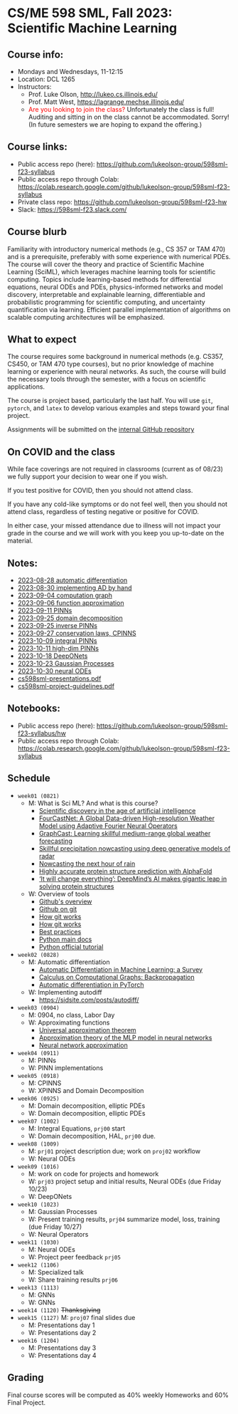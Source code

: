 # CS/ME 598 SML, Fall 2023: Scientific Machine Learning

## Course info:
* Mondays and Wednesdays, 11-12:15
* Location: DCL 1265
* Instructors:
  * Prof. Luke Olson, http://lukeo.cs.illinois.edu/
  * Prof. Matt West, https://lagrange.mechse.illinois.edu/
  * <span style="color:red">Are you looking to join the class?</span>   Unfortunately the class is full!  Auditing and sitting in on the class cannot be accommodated.  Sorry! (In future semesters we are hoping to expand the offering.)

## Course links:
* Public access repo (here): https://github.com/lukeolson-group/598sml-f23-syllabus
* Public access repo through Colab: https://colab.research.google.com/github/lukeolson-group/598sml-f23-syllabus
* Private class repo: https://github.com/lukeolson-group/598sml-f23-hw
* Slack: https://598sml-f23.slack.com/

## Course blurb

Familiarity with introductory numerical methods (e.g., CS 357 or TAM 470) and
is a prerequisite, preferably with some experience with numerical PDEs. The
course will cover the theory and practice of Scientific Machine Learning
(SciML), which leverages machine learning tools for scientific computing.
Topics include learning-based methods for differential equations, neural ODEs
and PDEs, physics-informed networks and model discovery, interpretable and
explainable learning, differentiable and probabilistic programming for
scientific computing, and uncertainty quantification via learning. Efficient
parallel implementation of algorithms on scalable computing architectures will
be emphasized.

## What to expect

The course requires some background in numerical methods (e.g. CS357, CS450, or
TAM 470 type courses), but no prior knowledge of machine learning or experience
with neural networks.  As such, the course will build the necessary tools through
the semester, with a focus on scientific applications.

The course is project based, particularly the last half.  You will use `git`,
`pytorch`, and `latex` to develop various examples and steps toward your final
project.

Assignments will be submitted on the [internal GitHub repository](https://github.com/lukeolson-group/598sml-f23-hw)

## On COVID and the class

While face coverings are not required in classrooms (current as of 08/23) we
fully support your decision to wear one if you wish.

If you test positive for COVID, then you should not attend class.

If you have any cold-like symptoms or do not feel well, then you should not
attend class, regardless of testing negative or positive for COVID.

In either case, your missed attendance due to illness will not impact
your grade in the course and we will work with you keep you up-to-date
on the material.

## Notes:

- [2023-08-28 automatic differentiation](./lectures/598sml-20230828-auto-diff.pdf)
- [2023-08-30 implementing AD by hand](./lectures/598sml-20230830-implement-auto-diff.pdf)
- [2023-09-04 computation graph](./lectures/598sml-20230904-comp-graph.pdf)
- [2023-09-06 function approximation](./lectures/598sml-20230906-func-approx.pdf)
- [2023-09-11 PINNs](./lectures/598sml-20230911-pinns.pdf)
- [2023-09-25 domain decomposition](./lectures/598sml-20230925-domain-decomp.pdf)
- [2023-09-25 inverse PINNs](./lectures/598sml-20230925-inverse-pinns.pdf)
- [2023-09-27 conservation laws, CPINNS](./lectures/598sml-20230927-conservation-laws.pdf)
- [2023-10-09 integral PINNs](./lectures/598sml-20231009-integral-pinns.pdf)
- [2023-10-11 high-dim PINNs](./lectures/598sml-20231011-high-dim-pinns.pdf)
- [2023-10-18 DeepONets](./lectures/598sml-20231018-deeponets.pdf)
- [2023-10-23 Gaussian Processes](./lectures/598sml-20231023-gaussian-processes.pdf)
- [2023-10-30 neural ODEs](./lectures/598sml-20231030-neural-odes.pdf)
- [cs598sml-presentations.pdf](cs598sml-presentations.pdf)
- [cs598sml-project-guidelines.pdf](cs598sml-project-guidelines.pdf)

## Notebooks:

- Public access repo (here): https://github.com/lukeolson-group/598sml-f23-syllabus/hw
- Public access repo through Colab: https://colab.research.google.com/github/lukeolson-group/598sml-f23-syllabus

## Schedule

- `week01 (0821)`
  - M: What is Sci ML? And what is this course?
    - [Scientific discovery in the age of artificial intelligence](https://www.nature.com/articles/s41586-023-06221-2)
    - [FourCastNet: A Global Data-driven High-resolution Weather Model using Adaptive Fourier Neural Operators](https://dl.acm.org/doi/abs/10.1145/3592979.3593412)
    - [GraphCast: Learning skillful medium-range global weather forecasting](https://arxiv.org/abs/2212.12794)
    - [Skillful precipitation nowcasting using deep generative models of radar](https://www.nature.com/articles/s41586-021-03854-z)
    - [Nowcasting the next hour of rain](https://www.deepmind.com/blog/nowcasting-the-next-hour-of-rain)
    - [Highly accurate protein structure prediction with AlphaFold](https://www.nature.com/articles/s41586-021-03819-2)
    - [‘It will change everything’: DeepMind’s AI makes gigantic leap in solving protein structures](https://www.nature.com/articles/d41586-020-03348-4)
  - W: Overview of tools
      - [Github's overview](https://docs.github.com/get-started)
      - [Github on git](https://docs.github.com/en/get-started/using-git/about-git)
      - [How git works](https://eagain.net/articles/git-for-computer-scientists/)
      - [How git works](https://www.cduan.com/technical/git/)
      - [Best practices](http://sethrobertson.github.io/GitBestPractices/)
      - [Python main docs](https://docs.python.org/)
      - [Python official tutorial](https://docs.python.org/3/tutorial/index.html)
- `week02 (0828)`
  - M: Automatic differentiation
      - [Automatic Differentiation in Machine Learning: a Survey](https://arxiv.org/pdf/1502.05767.pdf)
      - [Calculus on Computational Graphs: Backpropagation](http://colah.github.io/posts/2015-08-Backprop/)
      - [Automatic differentiation in PyTorch](https://openreview.net/pdf?id=BJJsrmfCZ)
  - W: Implementing autodiff
      - https://sidsite.com/posts/autodiff/
- `week03 (0904)`
   - M: 0904, no class, Labor Day
   - W: Approximating functions
       - [Universal approximation theorem](https://en.wikipedia.org/wiki/Universal_approximation_theorem)
       - [Approximation theory of the MLP model in neural networks](https://www.cambridge.org/core/journals/acta-numerica/article/approximation-theory-of-the-mlp-model-in-neural-networks/18072C558C8410C4F92A82BCC8FC8CF9)
       - [Neural network approximation](https://www.cambridge.org/core/journals/acta-numerica/article/neural-network-approximation/7077A90FB36D405D903DCC82683B7A48)
- `week04 (0911)`
  - M: PINNs
  - W: PINN implementations
- `week05 (0918)`
  - M: CPINNS
  - W: XPINNS and Domain Decomposition
- `week06 (0925)`
  - M: Domain decomposition, elliptic PDEs
  - W: Domain decomposition, elliptic PDEs
- `week07 (1002)`
  - M: Integral Equations, `prj00` start
  - W: Domain decomposition, HAL, `prj00` due.
- `week08 (1009)`
  - M: `prj01` project description due; work on `proj02` workflow
  - W: Neural ODEs
- `week09 (1016)`
  - M: work on code for projects and homework
  - W: `prj03` project setup and initial results, Neural ODEs (due Friday 10/23)
  - W: DeepONets
- `week10 (1023)`
  - M: Gaussian Processes
  - W: Present training results, `prj04` summarize model, loss, training (due Friday 10/27)
  - W: Neural Operators
- `week11 (1030)`
  - M: Neural ODEs
  - W: Project peer feedback `prj05`
- `week12 (1106)`
  - M: Specialized talk
  - W: Share training results `prj06`
- `week13 (1113)`
  - M: GNNs
  - W: GNNs
- `week14 (1120)` ~~Thanksgiving~~
- `week15 (1127)`
    M: `proj07` final slides due
  - M: Presentations day 1
  - W: Presentations day 2
- `week16 (1204)`
  - M: Presentations day 3
  - W: Presentations day 4

## Grading

Final course scores will be computed as 40% weekly Homeworks and 60% Final Project.
